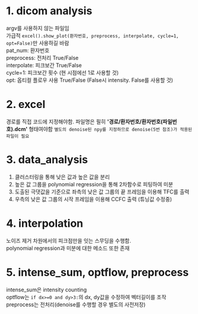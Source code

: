 # 1. dicom analysis
 argv를 사용하지 않는 파일임<br/>
 가급적 ```excel().show_plot(환자번호, preprocess, interpolate, cycle=1, opt=False)```만 사용하길 바람 <br/>
 pat_num: 환자번호 <br/>
 preprocess: 전처리 True/False <br/>
 interpolate: 피크보간 True/False <br/>
 cycle=1: 피크보간 횟수 (현 시점에선 1로 사용할 것)<br/>
 opt: 옵티컬 플로우 사용 True/False (False시 intensity. False를 사용할 것) <br/>

# 2. excel
 경로를 직접 코드에 지정해야함.
 파일명은 필히 **'경로/환자번호/환자번호(파일번호).dcm'** 형태여야함
  ```별도의 denoise된 npy를 지정하므로 denoise(5번 참조)가 적용된 파일이 필요```

# 3. data_analysis
 1) 클러스터링을 통해 낮은 값과 높은 값을 분리
 2) 높은 값 그룹을 polynomial regression을 통해 2차함수로 피팅하여 미분
 3) 도출된 극댓값을 기준으로 좌측의 낮은 값 그룹의 끝 프레임을 이용해 TFC를 출력
 4) 우측의 낮은 값 그룹의 시작 프레임을 이용해 CCFC 출력 (튜닝값 수정중)

# 4. interpolation
 노이즈 제거 차원에서의 피크점만을 잇는 스무딩을 수행함. <br/>
 polynomial regression과 미분에 대한 메소드 또한 존재

# 5. intense_sum, optflow, preprocess
 intense_sum은 intensity counting <br/>
 optflow는  ```if dx>=0 and dy>3:```의 dx, dy값을 수정하여 벡터길이를 조작 <br/>
 preprocess는 전처리(denoise를 수행할 경우 별도의 사전저장)
